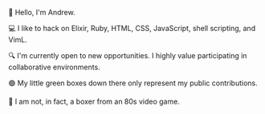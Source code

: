 👋 Hello, I'm Andrew.

💻 I like to hack on Elixir, Ruby, HTML, CSS, JavaScript, shell scripting, and VimL.

🔍 I'm currently open to new opportunities.  I highly value participating in
collaborative environments.

🟢 My little green boxes down there only represent my public contributions.

🥊 I am not, in fact, a boxer from an 80s video game.
